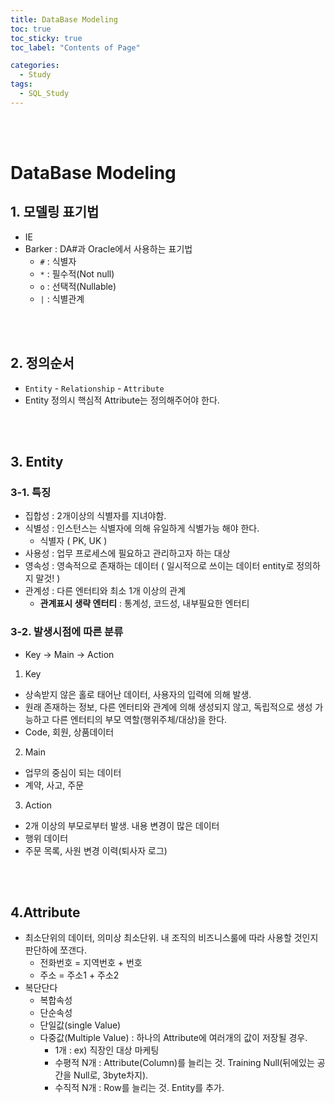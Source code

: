 ```yaml
---
title: DataBase Modeling
toc: true
toc_sticky: true
toc_label: "Contents of Page"

categories:
  - Study
tags:
  - SQL_Study
---
```


<br><br>

# DataBase Modeling
## 1. 모델링 표기법
- IE
- Barker : DA#과 Oracle에서 사용하는 표기법
  * `#` : 식별자
  * `*` : 필수적(Not null)
  * `o` : 선택적(Nullable)
  * `|` : 식별관계 

<br><br>

## 2. 정의순서
- `Entity` - `Relationship` - `Attribute`
- Entity 정의시 핵심적 Attribute는 정의해주어야 한다.

<br><br>

## 3. Entity
### 3-1. 특징
- 집합성 : 2개이상의 식별자를 지녀야함.
- 식별성 : 인스턴스는 식별자에 의해 유일하게 식별가능 해야 한다.
  * 식별자 ( PK, UK ) 
- 사용성 : 업무 프로세스에 필요하고 관리하고자 하는 대상
- 영속성 : 영속적으로 존재하는 데이터 ( 일시적으로 쓰이는 데이터 entity로 정의하지 말것! )
- 관계성 : 다른 엔터티와 최소 1개 이상의 관계
  * **관계표시 생략 엔터티** : 통계성, 코드성, 내부필요한 엔터티

### 3-2. 발생시점에 따른 분류
- Key -> Main -> Action
1. Key
  - 상속받지 않은 홀로 태어난 데이터, 사용자의 입력에 의해 발생.
  - 원래 존재하는 정보, 다른 엔터티와 관계에 의해 생성되지 않고, 독립적으로 생성 가능하고 다른 엔터티의 부모 역할(행위주체/대상)을 한다.
  - Code, 회원, 상품데이터
2. Main
  - 업무의 중심이 되는 데이터
  - 계약, 사고, 주문
3. Action 
  - 2개 이상의 부모로부터 발생. 내용 변경이 많은 데이터 
  - 행위 데이터
  - 주문 목록, 사원 변경 이력(퇴사자 로그)

<br><br>

## 4.Attribute
- 최소단위의 데이터, 의미상 최소단위. 내 조직의 비즈니스룰에 따라 사용할 것인지 판단하에 쪼갠다.
  * 전화번호 = 지역번호 + 번호
  * 주소 = 주소1 + 주소2 
- 복단단다
  * 복합속성
  * 단순속성
  * 단일값(single Value)
  * 다중값(Multiple Value) : 하나의 Attribute에 여러개의 값이 저장될 경우.
    + 1개 : ex) 직장인 대상 마케팅
    + 수평적 N개 : Attribute(Column)를 늘리는 것. Training Null(뒤에있는 공간을 Null로, 3byte차지).
    + 수직적 N개 : Row를 늘리는 것. Entity를 추가.


<br><br><br><br>
